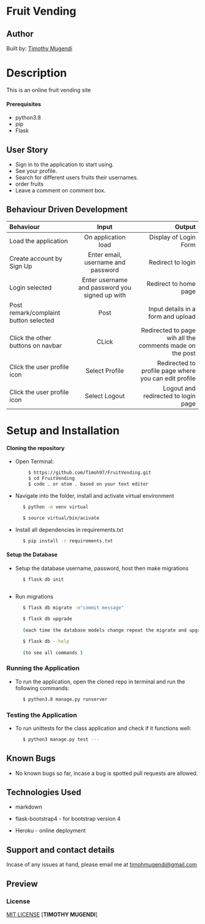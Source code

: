 # Fruit Vending

## Author 
Built by: [Timothy Mugendi](https://github.com/Timoh97)

# Description
This is an online fruit vending site

#### Prerequisites 
* python3.8
* pip
* Flask

## User Story
* Sign in to the application to start using.
* See your profile.
* Search for different users fruits their usernames.
* order fruits
* Leave a comment on comment box.

## Behaviour Driven Development
| Behaviour | Input | Output |
| :---------------- | :---------------: | ------------------: |
| Load the application | On application load | Display of Login Form |
| Create account by Sign Up | Enter email, username and password| Redirect to login|
| Login selected | Enter username and password you signed up with| Redirect to home page|
| Post remark/complaint button selected | Post | Input details in a form and upload |
| Click the other buttons on navbar | CLick | Redirected to page wih all the comments made on the post |
| Click the user profile icon | Select Profile | Redirected to profile page where you can edit profile |
| Click the user profile icon | Select Logout | Logout and redirected to login page |

# Setup and Installation
#### Cloning the repository
* Open Terminal:
```bash
        $ https://github.com/Timoh97/FruitVending.git
        $ cd FruitVending
        $ code . or atom . based on your text editor 
```
* Navigate into the folder, install and activate virtual environment
```bash
      $ python -m venv virtual

      $ source virtual/bin/acivate
```
* Install all dependencies in requirements.txt
```bash
      $ pip install -r requirements.txt
```
#### Setup the Database
* Setup the database username, password, host then make migrations  
```bash
      $ flask db init
 
```
* Run migrations
```bash
      $ flask db migrate -m"commit message"
```
```bash
      $ flask db upgrade  
      
      (each time the database models change repeat the migrate and upgrade commands.)
```
```bash
      $ flask db --help   
      
      (to see all commands )
```
### Running the Application
* To run the application, open the cloned repo in terminal and run the following commands:
```bash
      $ python3.8 manage.py runserver
```
### Testing the Application       
* To run unittests for the class application and check if it functions well:
```bash
      $ python3 manage.py test ---
```
## Known Bugs
* No known bugs so far, incase a bug is spotted pull requests are allowed.


## Technologies Used
* markdown

* flask-bootstrap4 - for bootstrap version 4

* Heroku - online deployment


## Support and contact details
Incase of any issues at hand, please email me at timohmugendi@gmail.com
## Preview

### License
<a href='https://github.com/Timoh97/FruitVending/blob/master/LICENSE'>MIT LICENSE</a>
 [**TIMOTHY MUGENDI**]